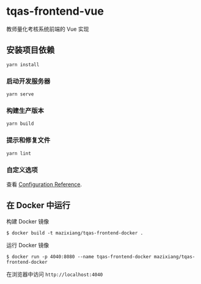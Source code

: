 # tqas-frontend-vue

教师量化考核系统前端的 Vue 实现

## 安装项目依赖

```shell
yarn install
```

### 启动开发服务器

```shell
yarn serve
```

### 构建生产版本

```shell
yarn build
```

### 提示和修复文件

```shell
yarn lint
```

### 自定义选项

查看 [Configuration Reference](https://cli.vuejs.org/config/).

## 在 Docker 中运行

构建 Docker 镜像

```shell
$ docker build -t mazixiang/tqas-frontend-docker .
```

运行 Docker 镜像

```shell
$ docker run -p 4040:8080 --name tqas-frontend-docker mazixiang/tqas-frontend-docker
```

在浏览器中访问 `http://localhost:4040`
